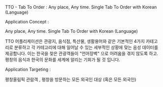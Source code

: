 TTO - Tab To Order : 
Any place, Any time. Single Tab To Order with Korean (Language)

Application Concept :

Any place, Any time. Single Tab To Order with Korean (Language)

TTO 어플리케이션은 관광지, 음식점, 특산물, 생활용어와 같은 기본적인 4가지 카테고리로 분류하고 각 카테고리에 대해 일어날 수 있는 세부적인 상황에 맞는 음성 데이터를 제공합니다. 이는 한국을 찾은 관광객들이 "언어장벽" 으로 어려움을 겪지 않도록 하고. 평창의 음식과 한국의 문화를 세계에 알리는 기회가 될 것 입니다.

Application Targeting :

평창올림픽 관람객 , 평창을 방문하는 모든 외국인 대상 (혹은 모든 외국인)
